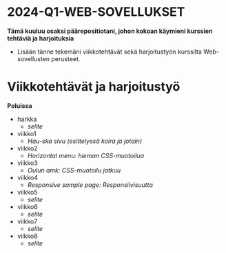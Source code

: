 # 2024-Q1-WEB-SOVELLUKSET

**Tämä kuuluu osaksi päärepositiotani, johon kokoan käymieni kurssien tehtäviä ja harjoituksia**
- Lisään tänne tekemäni viikkotehtävät sekä harjoitustyön kurssilta Web-sovellusten perusteet.

# Viikkotehtävät ja harjoitustyö

**Poluissa**
- harkka
    - *selite*
- viikko1
    - *Hau-ska sivu (esittelyssä koira ja jotain)*
- viikko2
    - *Horizontal menu: hieman CSS-muotoilua*
- viikko3
    - *Oulun amk: CSS-muotoilu jatkuu*
- viikko4
    - *Responsive sample page: Responsiivisuutta* 
- viikko5
    - *selite* 
- viikko6
    - *selite* 
- viikko7
    - *selite* 
- viikko8
    - _selite_ 
